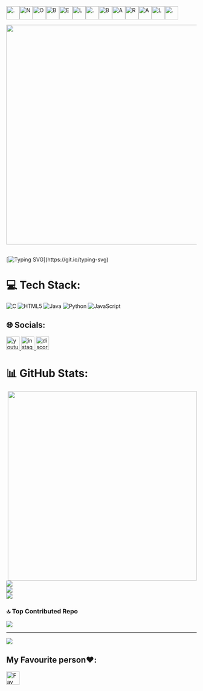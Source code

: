  <div style="display: flex; gap: 20; align-items: center;">
     <img src="https://img.shields.io/badge/- -FFFFFF?style=for-the-badge&logoColor=000000&label=" alt="." height="35" />
  <img src="https://img.shields.io/badge/- -FFFFFF?style=for-the-badge&logo=naver&logoColor=black&label=" alt="N" height="35" />
  <img src="https://img.shields.io/badge/- -FFFFFF?style=for-the-badge&logo=osano&logoColor=black&label=" alt="O" height="35" />
  <img src="https://img.shields.io/badge/- -FFFFFF?style=for-the-badge&logo=bitdefender&logoColor=black&label=" alt="B" height="35" />
  <img src="https://img.shields.io/badge/- -FFFFFF?style=for-the-badge&logo=etsy&logoColor=black&label=" alt="E" height="35" />
  <img src="https://img.shields.io/badge/- -FFFFFF?style=for-the-badge&logo=lerna&logoColor=black&label=" alt="L" height="35" />
  <img src="https://img.shields.io/badge/- -FFFFFF?style=for-the-badge&logoColor=000000&label=" alt="." height="35" />
  <img src="https://img.shields.io/badge/- -FFFFFF?style=for-the-badge&logo=bitdefender&logoColor=000000&label=" alt="B" height="35" />
  <img src="https://img.shields.io/badge/- -FFFFFF?style=for-the-badge&logo=airbrake&logoColor=000000&label=" alt="A" height="35" />
  <img src="https://img.shields.io/badge/- -FFFFFF?style=for-the-badge&logo=revolut&logoColor=000000&label=" alt="R" height="35" />
  <img src="https://img.shields.io/badge/- -FFFFFF?style=for-the-badge&logo=airbrake&logoColor=000000&label=" alt="A" height="35" />
  <img src="https://img.shields.io/badge/- -FFFFFF?style=for-the-badge&logo=lerna&logoColor=000000&label=" alt="L" height="35" />
     <img src="https://img.shields.io/badge/- -FFFFFF?style=for-the-badge&logoColor=000000&label=" alt="." height="35" />
</div>

<img align="left" width="580" hei src="https://i.pinimg.com/originals/31/e1/03/31e1037b1b30c313806263929812df66.gif"  /><br/>
<br clear="both"><br/>


[![Typing SVG](https://readme-typing-svg.demolab.com?font=Fira+Code&weight=700&size=36&pause=1000&color=FFFFFF&width=1000&lines=I+am+Nobel+(still+learning).;I+study+BCA+(4th+Semester)+in+LGIC.;)](https://git.io/typing-svg)


# 💻 Tech Stack:
![C](https://img.shields.io/badge/c-%2300599C.svg?style=for-the-badge&logo=c&logoColor=white) ![HTML5](https://img.shields.io/badge/html5-%23E34F26.svg?style=for-the-badge&logo=html5&logoColor=white) ![Java](https://img.shields.io/badge/java-%23ED8B00.svg?style=for-the-badge&logo=openjdk&logoColor=white) ![Python](https://img.shields.io/badge/python-3670A0?style=for-the-badge&logo=python&logoColor=ffdd54) ![JavaScript](https://img.shields.io/badge/javascript-%23323330.svg?style=for-the-badge&logo=javascript&logoColor=%23F7DF1E)
## 🌐 Socials:
<div align="left">
  <a href="https://www.youtube.com/@mrneol5701" target="_blank">
    <img src="https://img.shields.io/static/v1?message=Youtube&logo=youtube&label=&color=FF0000&logoColor=white&labelColor=&style=for-the-badge" height="35" alt="youtube logo"  />
  </a>
  <a href="https://www.instagram.com/larablebon07/" target="_blank">
    <img src="https://img.shields.io/static/v1?message=Instagram&logo=instagram&label=&color=E4405F&logoColor=white&labelColor=&style=for-the-badge" height="35" alt="instagram logo"  />
  </a>
  <a href="discord.com/_nob3l/" target="_blank">
    <img src="https://img.shields.io/static/v1?message=Discord&logo=discord&label=&color=7289DA&logoColor=white&labelColor=&style=for-the-badge" height="35" alt="discord logo"  />
  </a>
</div>


# 📊 GitHub Stats:
<img align="right" height="500" width="500" src="https://media4.giphy.com/media/v1.Y2lkPTc5MGI3NjExZ3p3OWZzcnFvb2YzNmpjNnA1eWtlMXdrMmxvbjIxa2RjZjQxaDhyMSZlcD12MV9pbnRlcm5hbF9naWZfYnlfaWQmY3Q9Zw/bGgsc5mWoryfgKBx1u/giphy.gif"  /><br/>
![](https://github-readme-stats.vercel.app/api?username=NobelB07&theme=rose&hide_border=false&include_all_commits=false&count_private=false)<br/>
![](https://nirzak-streak-stats.vercel.app/?user=NobelB07&theme=rose&hide_border=false)<br/>
![](https://github-readme-stats.vercel.app/api/top-langs/?username=NobelB07&theme=rose&hide_border=false&include_all_commits=false&count_private=false&layout=compact)


### 🔝 Top Contributed Repo
![](https://github-contributor-stats.vercel.app/api?username=NobelB07&limit=5&theme=rose&combine_all_yearly_contributions=true)

---
[![](https://visitcount.itsvg.in/api?id=NobelB07&icon=0&color=10)](https://visitcount.itsvg.in)


<h2>My Favourite person❤️:</h2>
<a href="https://myaccount.google.com/?utm_source=OGB&utm_medium=app" target="_blank" align>
    <img src="https://img.shields.io/static/v1?message=Fav&logo=heart&label=&color=D14836&logoColor=white&labelColor=&style=for-the-badge" height="35" alt="Fav one"  />
  </a><br/>





  
 



<!-- Proudly created with GPRM ( https://gprm.itsvg.in ) -->




